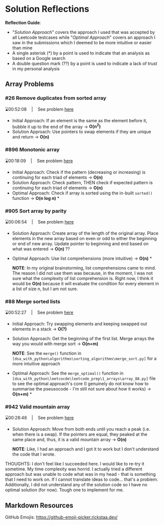 # Solution Reflections
**Reflection Guide**:
* "*Solution Approach*" covers the approach I used that was accepted by all Leetcode testcases while "*Optimal Approach*" covers an approach I saw in the submissions which I deemed to be more intuitive or easier than mine
* A single asterisk (*) by a point is used to indicate that an analysis as based on a Google search
* A double question mark (??) by a point is used to indicate a lack of trust in my personal analysis

## Array Problems
### #26 Remove duplicates from sorted array 
⌛00:52:08 &nbsp;&nbsp; | &nbsp;&nbsp; See problem [here](https://leetcode.com/problems/remove-duplicates-from-sorted-array)

* Initial Approach: If an element is the same as the element before it, bubble it up to the end of the array → **O(n<sup>2</sup>)**
* Solution Approach: Use pointers to swap elements if they are unique and return → **O(n)**

### #896 Monotonic array
⌛00:18:09 &nbsp;&nbsp; | &nbsp;&nbsp; See problem [here](https://leetcode.com/problems/monotonic-array/)

* Initial Approach: Check if the pattern (decreasing or increasing) is continuing for each triad of elements → **O(n)**
* Solution Approach: Check pattern, THEN check if expected pattern is continuing for each triad of elements → **O(n)**
* Optimal Approach: Check if array is sorted using the in-built `sorted()` function → **O(n log n)** *

### #905 Sort array by parity
⌛00:06:54 &nbsp;&nbsp; | &nbsp;&nbsp; See problem [here](https://leetcode.com/problems/sort-array-by-parity/)

* Solution Approach: Create array of the length of the original array. Place elements in the new array based on even or odd to either the beginning or end of new array. Update pointer to beginning and end based on what was entered → **O(n)** ??
* Optimal Approach: Use list comprehensions (more intuitive) → **O(n)** *
  
  **NOTE**: In my original brainstorming, list comprehensions came to mind. The reason I did not use them was because, in the moment, I was not sure what the complexity of list comprehension is. Right now, I think it would be **O(n)** because it will evaluate the condition for every element in a list of size n, but I am not sure.

### #88 Merge sorted lists
⌛00:52:27 &nbsp;&nbsp; | &nbsp;&nbsp; See problem [here](https://leetcode.com/problems/merge-sorted-array/)

* Initial Approach: Try swapping elements and keeping swapped out elements in a stack → **O(?)**
* Solution Approach: Get the beginning of the first list. Merge arrays the way you would with merge sort → **O(n+m)**

  **NOTE**: See the `merge()` function in `[dsa_with_python\algorithms\sorting_algorithms\merge_sort.py]` for a more intuitive approach

* Optimal Approach: See the `merge_optimal()` function in `[dsa_with_python\leetcocde\leetcode_prep\1_arrays\array_88.py]` file to see the optimal approach's core (I genuinely do not know how to summarise the pseusocode - I'm still not sure about how it works) → **O(n+m)** *

### #942 Valid mountain array
⌛00:28:48 &nbsp;&nbsp; | &nbsp;&nbsp; See problem [here](https://leetcode.com/problems/valid-mountain-array/)

* Solution Approach: Move from both ends until you reach a peak (i.e. when there is a swap). If the pointers are equal, they peaked at the same place and, thus, it is a valid mountain array → **O(n)**

  **NOTE**: Like, I had an approach and I got it to work but I don't understand the code that I wrote. 

THOUGHTS: I don't feel like I succeeded here. I would like to re-try it sometime. My time complexity was horrid. I actually tried a different approach but was unable to code what was in my head - that is something that I need to work on. If I cannot translate ideas to code... that's a problem. Additionally, I did not understand any of the solution code so I have no optimal solution (for now). Tough one to implement for me.


## Markdown Resources
GitHub Emojis: https://github-emoji-picker.rickstaa.dev/